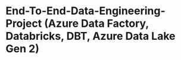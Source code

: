 # End-To-End-Data-Engineering-Project  (Azure Data Factory, Databricks, DBT, Azure Data Lake Gen 2)
